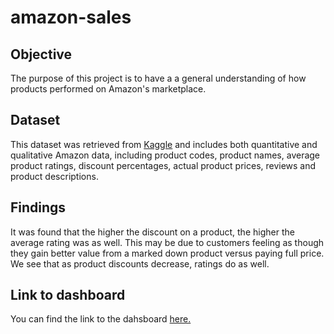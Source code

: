 # amazon-sales

## Objective

The purpose of this project is to have a a general understanding of how products performed on Amazon's marketplace.

## Dataset

This dataset was retrieved from [Kaggle](https://www.kaggle.com/datasets/karkavelrajaj/amazon-sales-dataset) and includes both quantitative and qualitative Amazon data, including product codes, product names, average product ratings, discount percentages, actual product prices, reviews and product descriptions.

## Findings 

It was found that the higher the discount on a product, the higher the average rating was as well. This may be due to customers feeling as though 
they gain better value from a marked down product versus paying full price. We see that as product discounts decrease, ratings do as well. 

## Link to dashboard

You can find the link to the dahsboard [here.](https://public.tableau.com/views/AmazonSalesDashboard_16817800891330/Dashboard1?:language=en-US&:display_count=n&:origin=viz_share_link) 
